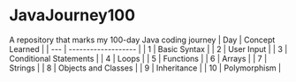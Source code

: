 # JavaJourney100
A repository that marks my 100-day Java coding journey
| Day | Concept Learned    |
| --- | ------------------- |
| 1   | Basic Syntax       |
| 2   | User Input         |
| 3   | Conditional Statements |
| 4   | Loops              |
| 5   | Functions          |
| 6   | Arrays             |
| 7   | Strings            |
| 8   | Objects and Classes |
| 9   | Inheritance        |
| 10  | Polymorphism       |
